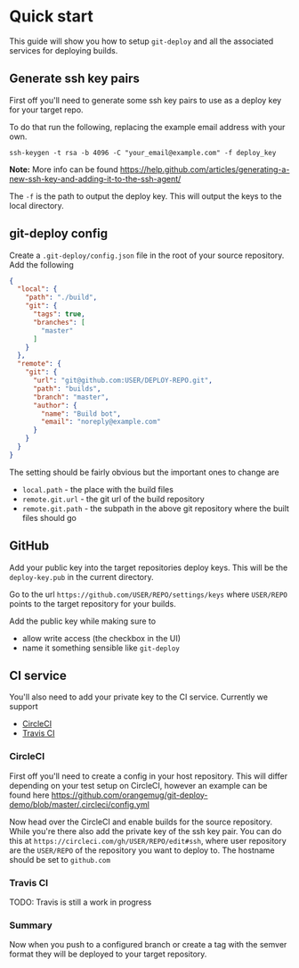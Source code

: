# Quick start
This guide will show you how to setup `git-deploy` and all the associated services for deploying builds.


## Generate ssh key pairs
First off you'll need to generate some ssh key pairs to use as a deploy key for your target repo.

To do that run the following, replacing the example email address with your own.

```
ssh-keygen -t rsa -b 4096 -C "your_email@example.com" -f deploy_key
```

**Note:** More info can be found <https://help.github.com/articles/generating-a-new-ssh-key-and-adding-it-to-the-ssh-agent/>

The `-f` is the path to output the deploy key. This will output the keys to the local directory.


## git-deploy config
Create a `.git-deploy/config.json` file in the root of your source repository. Add the following

```json
{
  "local": {
    "path": "./build",
    "git": {
      "tags": true,
      "branches": [
        "master"
      ]
    }
  },
  "remote": {
    "git": {
      "url": "git@github.com:USER/DEPLOY-REPO.git",
      "path": "builds",
      "branch": "master",
      "author": {
        "name": "Build bot",
        "email": "noreply@example.com"
      }
    }
  }
}
```

The setting should be fairly obvious but the important ones to change are

 - `local.path` - the place with the build files
 - `remote.git.url` - the git url of the build repository
 - `remote.git.path` - the subpath in the above git repository where the built files should go


## GitHub
Add your public key into the target repositories deploy keys. This will be the `deploy-key.pub` in the current directory.

Go to the url `https://github.com/USER/REPO/settings/keys` where `USER/REPO` points to the target repository for your builds.

Add the public key while making sure to

 - allow write access (the checkbox in the UI)
 - name it something sensible like `git-deploy`


## CI service
You'll also need to add your private key to the CI service. Currently we support

 - [CircleCI](https://circleci.com/)
 - [Travis CI](https://travis-ci.org/)


### CircleCI
First off you'll need to create a config in your host repository. This will differ depending on your test setup on CircleCI, however an example can be found here <https://github.com/orangemug/git-deploy-demo/blob/master/.circleci/config.yml>

Now head over the CircleCI and enable builds for the source repository. While you're there also add the private key of the ssh key pair. You can do this at `https://circleci.com/gh/USER/REPO/edit#ssh`, where user repository are the `USER/REPO` of the repository you want to deploy to. The hostname should be set to `github.com`


### Travis CI
TODO: Travis is still a work in progress


### Summary
Now when you push to a configured branch or create a tag with the semver format they will be deployed to your target repository.
